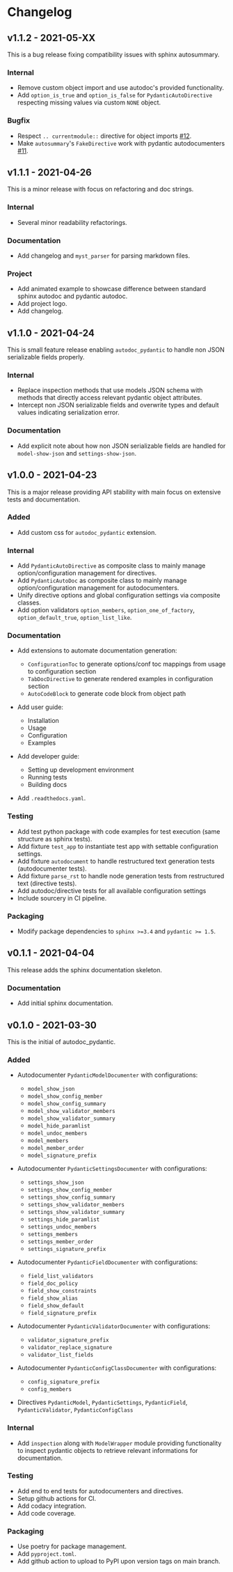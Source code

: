 # Changelog

## v1.1.2 - 2021-05-XX

This is a bug release fixing compatibility issues with sphinx autosummary.

### Internal

- Remove custom object import and use autodoc's provided functionality.
- Add `option_is_true` and `option_is_false` for `PydanticAutoDirective` 
  respecting missing values via custom `NONE` object.

### Bugfix

- Respect `.. currentmodule::` directive for object imports [#12](https://github.com/mansenfranzen/autodoc_pydantic/issues/12).
- Make `autosummary`'s `FakeDirective` work with pydantic autodocumenters [#11](https://github.com/mansenfranzen/autodoc_pydantic/issues/11).


## v1.1.1 - 2021-04-26

This is a minor release with focus on refactoring and doc strings.

### Internal

- Several minor readability refactorings.

### Documentation

- Add changelog and `myst_parser` for parsing markdown files.

### Project

- Add animated example to showcase difference between standard sphinx autodoc
  and pydantic autodoc.
- Add project logo.
- Add changelog.


## v1.1.0 - 2021-04-24

This is small feature release enabling `autodoc_pydantic` to handle non JSON 
serializable fields properly.

### Internal

- Replace inspection methods that use models JSON schema with methods that
  directly access relevant pydantic object attributes.
- Intercept non JSON serializable fields and overwrite types and default values
  indicating serialization error.
  
### Documentation

- Add explicit note about how non JSON serializable fields are handled for 
  `model-show-json` and `settings-show-json`.

## v1.0.0 - 2021-04-23

This is a major release providing API stability with main focus on extensive 
tests and documentation.

### Added

- Add custom css for `autodoc_pydantic` extension.

### Internal

- Add `PydanticAutoDirective` as composite class to mainly manage 
  option/configuration management for directives.
- Add `PydanticAutoDoc` as composite class to mainly 
  manage option/configuration management for autodocumenters.
- Unify directive options and global configuration settings via composite classes.
- Add option validators `option_members`, `option_one_of_factory`, 
  `option_default_true`, `option_list_like`.

### Documentation

- Add extensions to automate documentation generation:
  - `ConfigurationToc` to generate options/conf toc mappings from usage to 
    configuration section
  - `TabDocDirective` to generate rendered examples in configuration section
  - `AutoCodeBlock` to generate code block from object path
  
- Add user guide:
  - Installation
  - Usage
  - Configuration
  - Examples

- Add developer guide:
  - Setting up development environment
  - Running tests
  - Building docs
  
- Add `.readthedocs.yaml`.

### Testing

- Add test python package with code examples for test execution (same structure
  as sphinx tests).
- Add fixture `test_app` to instantiate test app with settable configuration
  settings.
- Add fixture `autodocument` to handle restructured text generation tests 
  (autodocumenter tests).
- Add fixture `parse_rst` to handle node generation tests from restructured
  text (directive tests).
- Add autodoc/directive tests for all available configuration settings
- Include sourcery in CI pipeline.

### Packaging

- Modify package dependencies to `sphinx >=3.4` and `pydantic >= 1.5`.

## v0.1.1 - 2021-04-04

This release adds the sphinx documentation skeleton.

### Documentation

- Add initial sphinx documentation.

## v0.1.0 - 2021-03-30

This is the initial of autodoc_pydantic.

### Added

- Autodocumenter `PydanticModelDocumenter` with configurations:
  - `model_show_json`
  - `model_show_config_member`
  - `model_show_config_summary`
  - `model_show_validator_members`
  - `model_show_validator_summary`
  - `model_hide_paramlist`
  - `model_undoc_members`
  - `model_members`
  - `model_member_order`
  - `model_signature_prefix`
  
- Autodocumenter `PydanticSettingsDocumenter` with configurations:
  - `settings_show_json`
  - `settings_show_config_member`
  - `settings_show_config_summary`
  - `settings_show_validator_members`
  - `settings_show_validator_summary`
  - `settings_hide_paramlist`
  - `settings_undoc_members`
  - `settings_members`
  - `settings_member_order`
  - `settings_signature_prefix`
  
- Autodocumenter `PydanticFieldDocumenter` with configurations:
  - `field_list_validators`
  - `field_doc_policy`
  - `field_show_constraints`
  - `field_show_alias`
  - `field_show_default`
  - `field_signature_prefix`
  
- Autodocumenter `PydanticValidatorDocumenter` with configurations:
  - `validator_signature_prefix`
  - `validator_replace_signature`
  - `validator_list_fields`
  
- Autodocumenter `PydanticConfigClassDocumenter` with configurations:
  - `config_signature_prefix`
  - `config_members`
  
- Directives `PydanticModel`, `PydanticSettings`, `PydanticField`, `PydanticValidator`, `PydanticConfigClass` 

### Internal

- Add `inspection` along with `ModelWrapper` module providing functionality 
  to inspect pydantic objects to retrieve relevant informations for documentation.

### Testing

- Add end to end tests for autodocumenters and directives.
- Setup github actions for CI.
- Add codacy integration.
- Add code coverage.

### Packaging

- Use poetry for package management.
- Add `pyproject.toml`.
- Add github action to upload to PyPI upon version tags on main branch.